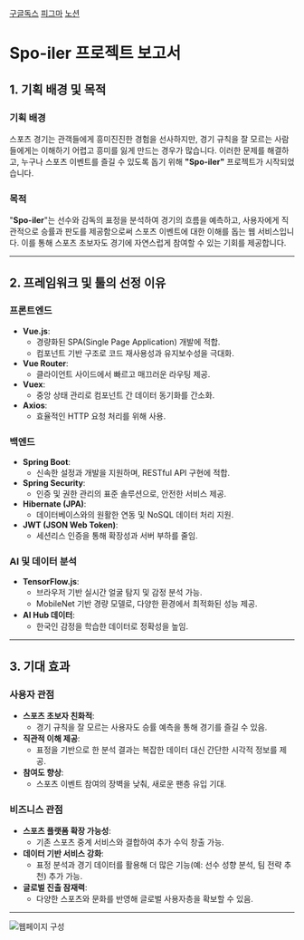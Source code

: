 [구글독스](https://docs.google.com/document/d/1SGMtZOGRSk42DyslsK9BDZlZRZfsByDZmD9C12JSYds/edit?usp=sharing)
[피그마](https://www.figma.com/design/73VSLdfkhjtWZpaeU1hbZm/%EC%8A%B9%EB%B6%80%EC%98%88%EC%B8%A1?node-id=0-1&t=4Yoyy4iRh3Dn3wLv-1)
[노션](https://www.notion.so/PJT-B-11b943c01a2e80f6ade6db84130922d3)


# **Spo-iler 프로젝트 보고서**

## **1. 기획 배경 및 목적**
### **기획 배경**
스포츠 경기는 관객들에게 흥미진진한 경험을 선사하지만, 경기 규칙을 잘 모르는 사람들에게는 이해하기 어렵고 흥미를 잃게 만드는 경우가 많습니다. 이러한 문제를 해결하고, 누구나 스포츠 이벤트를 즐길 수 있도록 돕기 위해 **"Spo-iler"** 프로젝트가 시작되었습니다.

### **목적**
"**Spo-iler**"는 선수와 감독의 표정을 분석하여 경기의 흐름을 예측하고, 사용자에게 직관적으로 승률과 판도를 제공함으로써 스포츠 이벤트에 대한 이해를 돕는 웹 서비스입니다. 이를 통해 스포츠 초보자도 경기에 자연스럽게 참여할 수 있는 기회를 제공합니다.

---

## **2. 프레임워크 및 툴의 선정 이유**

### **프론트엔드**
- **Vue.js**: 
  - 경량화된 SPA(Single Page Application) 개발에 적합.
  - 컴포넌트 기반 구조로 코드 재사용성과 유지보수성을 극대화.
- **Vue Router**: 
  - 클라이언트 사이드에서 빠르고 매끄러운 라우팅 제공.
- **Vuex**: 
  - 중앙 상태 관리로 컴포넌트 간 데이터 동기화를 간소화.
- **Axios**: 
  - 효율적인 HTTP 요청 처리를 위해 사용.

### **백엔드**
- **Spring Boot**: 
  - 신속한 설정과 개발을 지원하며, RESTful API 구현에 적합.
- **Spring Security**: 
  - 인증 및 권한 관리의 표준 솔루션으로, 안전한 서비스 제공.
- **Hibernate (JPA)**: 
  - 데이터베이스와의 원활한 연동 및 NoSQL 데이터 처리 지원.
- **JWT (JSON Web Token)**: 
  - 세션리스 인증을 통해 확장성과 서버 부하를 줄임.

### **AI 및 데이터 분석**
- **TensorFlow.js**: 
  - 브라우저 기반 실시간 얼굴 탐지 및 감정 분석 가능.
  - MobileNet 기반 경량 모델로, 다양한 환경에서 최적화된 성능 제공.
- **AI Hub 데이터**: 
  - 한국인 감정을 학습한 데이터로 정확성을 높임.

---

## **3. 기대 효과**

### **사용자 관점**
- **스포츠 초보자 친화적**: 
  - 경기 규칙을 잘 모르는 사용자도 승률 예측을 통해 경기를 즐길 수 있음.
- **직관적 이해 제공**: 
  - 표정을 기반으로 한 분석 결과는 복잡한 데이터 대신 간단한 시각적 정보를 제공.
- **참여도 향상**: 
  - 스포츠 이벤트 참여의 장벽을 낮춰, 새로운 팬층 유입 기대.

### **비즈니스 관점**
- **스포츠 플랫폼 확장 가능성**: 
  - 기존 스포츠 중계 서비스와 결합하여 추가 수익 창출 가능.
- **데이터 기반 서비스 강화**: 
  - 표정 분석과 경기 데이터를 활용해 더 많은 기능(예: 선수 성향 분석, 팀 전략 추천) 추가 가능.
- **글로벌 진출 잠재력**: 
  - 다양한 스포츠와 문화를 반영해 글로벌 사용자층을 확보할 수 있음.

---


![웹페이지 구성](./mock-up/web_ver1.PNG)
